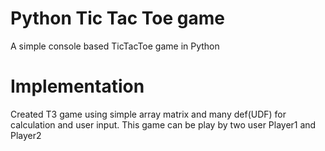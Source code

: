 # Python Tic Tac Toe game
A simple console based TicTacToe game in Python

# Implementation
Created T3 game using simple array matrix and many def(UDF) for calculation and user input.
This game can be play by two user Player1 and Player2
